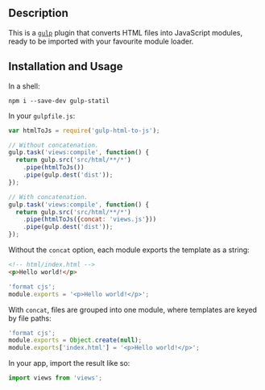 ## Description

This is a [`gulp`](http://gulpjs.com) plugin that converts HTML files into
JavaScript modules, ready to be imported with your favourite module loader.

## Installation and Usage

In a shell:

```shell
npm i --save-dev gulp-statil
```

In your `gulpfile.js`:

```javascript
var htmlToJs = require('gulp-html-to-js');

// Without concatenation.
gulp.task('views:compile', function() {
  return gulp.src('src/html/**/*')
    .pipe(htmlToJs())
    .pipe(gulp.dest('dist'));
});

// With concatenation.
gulp.task('views:compile', function() {
  return gulp.src('src/html/**/*')
    .pipe(htmlToJs({concat: 'views.js'}))
    .pipe(gulp.dest('dist'));
});
```

Without the `concat` option, each module exports the template as a string:

```html
<!-- html/index.html -->
<p>Hello world!</p>
```

```javascript
'format cjs';
module.exports = '<p>Hello world!</p>';
```

With `concat`, files are grouped into one module, where templates are keyed
by file paths:

```javascript
'format cjs';
module.exports = Object.create(null);
module.exports['index.html'] = '<p>Hello world!</p>';
```

In your app, import the result like so:

```typescript
import views from 'views';
```
